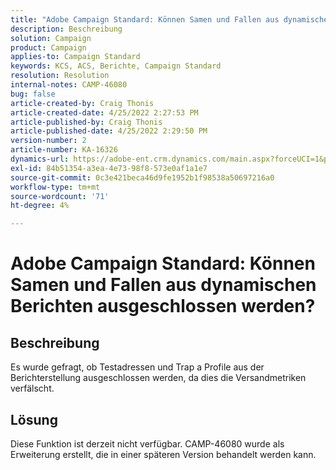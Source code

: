 ```yaml
---
title: "Adobe Campaign Standard: Können Samen und Fallen aus dynamischen Berichten ausgeschlossen werden?"
description: Beschreibung
solution: Campaign
product: Campaign
applies-to: Campaign Standard
keywords: KCS, ACS, Berichte, Campaign Standard
resolution: Resolution
internal-notes: CAMP-46080
bug: false
article-created-by: Craig Thonis
article-created-date: 4/25/2022 2:27:53 PM
article-published-by: Craig Thonis
article-published-date: 4/25/2022 2:29:50 PM
version-number: 2
article-number: KA-16326
dynamics-url: https://adobe-ent.crm.dynamics.com/main.aspx?forceUCI=1&pagetype=entityrecord&etn=knowledgearticle&id=1a050fe1-a3c4-ec11-a7b6-0022480a1ec2
exl-id: 84b51354-a3ea-4e73-98f8-573e0af1a1e7
source-git-commit: 0c3e421beca46d9fe1952b1f98538a50697216a0
workflow-type: tm+mt
source-wordcount: '71'
ht-degree: 4%

---
```


# Adobe Campaign Standard: Können Samen und Fallen aus dynamischen Berichten ausgeschlossen werden?

## Beschreibung


Es wurde gefragt, ob Testadressen und Trap a Profile aus der Berichterstellung ausgeschlossen werden, da dies die Versandmetriken verfälscht.


## Lösung


Diese Funktion ist derzeit nicht verfügbar. CAMP-46080 wurde als Erweiterung erstellt, die in einer späteren Version behandelt werden kann.
